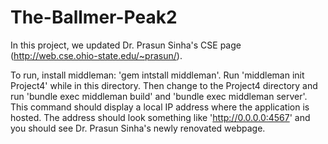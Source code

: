 The-Ballmer-Peak2
=================
In this project, we updated Dr. Prasun Sinha's CSE page (http://web.cse.ohio-state.edu/~prasun/).


To run, install middleman: 'gem intstall middleman'. Run 'middleman init Project4' while in this directory. Then change to the Project4 directory and run 'bundle exec middleman build' and 'bundle exec middleman server'. This command should display a local IP address where the application is hosted. The address should look something like 'http://0.0.0.0:4567' and you should see Dr. Prasun Sinha's newly renovated webpage.
